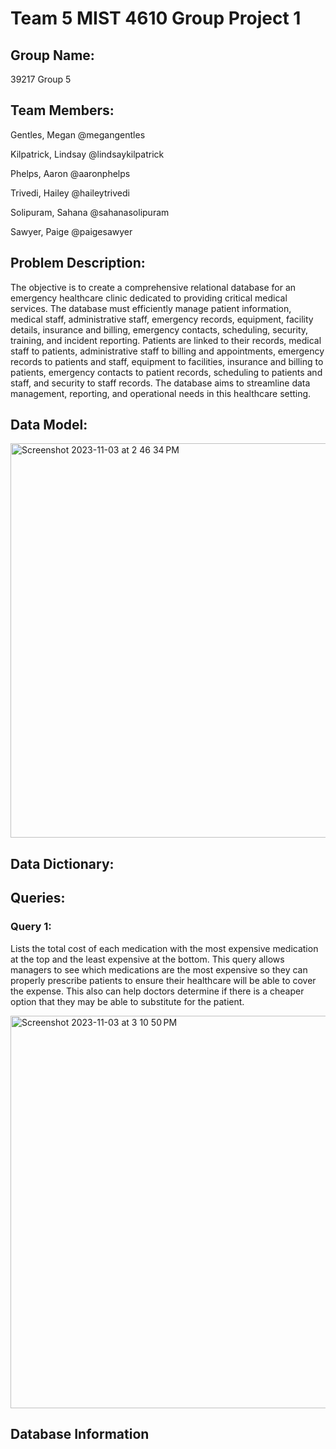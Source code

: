 # Team 5 MIST 4610 Group Project 1
## Group Name:

39217 Group 5


## Team Members: 

Gentles, Megan @megangentles

Kilpatrick, Lindsay @lindsaykilpatrick

Phelps, Aaron @aaronphelps

Trivedi, Hailey @haileytrivedi

Solipuram, Sahana @sahanasolipuram 

Sawyer, Paige @paigesawyer


## Problem Description:

The objective is to create a comprehensive relational database for an emergency healthcare clinic dedicated to providing critical medical services. The database must efficiently manage patient information, medical staff, administrative staff, emergency records, equipment, facility details, insurance and billing, emergency contacts, scheduling, security, training, and incident reporting. Patients are linked to their records, medical staff to patients, administrative staff to billing and appointments, emergency records to patients and staff, equipment to facilities, insurance and billing to patients, emergency contacts to patient records, scheduling to patients and staff, and security to staff records. The database aims to streamline data management, reporting, and operational needs in this healthcare setting.

## Data Model:
<img width="631" alt="Screenshot 2023-11-03 at 2 46 34 PM" src="https://github.com/haileytrivedi/MIST4610-Group-Project-1/assets/149614680/518da1f0-de85-48a7-a3aa-e3c47af88fea">


## Data Dictionary:
## Queries:
### Query 1:
Lists the total cost of each medication with the most expensive medication at the top and the least expensive at the bottom. This query allows managers to see which medications are the most expensive so they can properly prescribe patients to ensure their healthcare will be able to cover the expense. This also can help doctors determine if there is a cheaper option that they may be able to substitute for the patient. 

<img width="628" alt="Screenshot 2023-11-03 at 3 10 50 PM" src="https://github.com/haileytrivedi/MIST4610-Group-Project-1/assets/149614680/a338f1df-0985-4163-a956-f01661d0a7b3">


## Database Information
